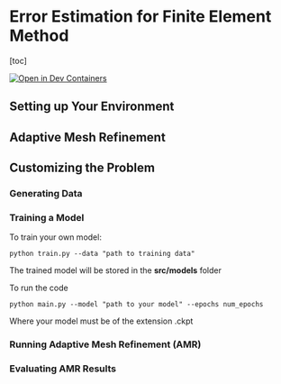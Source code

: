 # Error Estimation for Finite Element Method

[toc]

[![Open in Dev Containers](https://img.shields.io/static/v1?label=Dev%20Containers&message=Open&color=blue&logo=visualstudiocode)](https://vscode.dev/redirect?url=vscode://ms-vscode-remote.remote-containers/cloneInVolume?url=https://github.com/MichelleChaoChen/error-estimate-for-fem)

## Setting up Your Environment 


## Adaptive Mesh Refinement



## Customizing the Problem 


### Generating Data


### Training a Model 
To train your own model:
```
python train.py --data "path to training data"
```
The trained model will be stored in the **src/models** folder

To run the code 
```
python main.py --model "path to your model" --epochs num_epochs
```
Where your model must be of the extension .ckpt

### Running Adaptive Mesh Refinement (AMR)


### Evaluating AMR Results
